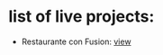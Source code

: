 # list of live projects:
- Restaurante con Fusion: [view](https://confusion-restaurante.netlify.app/)
